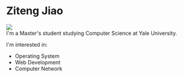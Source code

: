 # Ziteng Jiao
![](https://komarev.com/ghpvc/?username=zjiao19&color=yellow)    
I'm a Master's student studying Computer Science at Yale University.    

I'm interested in: 
- Operating System
- Web Development
- Computer Network

<!--
**zjiao19/zjiao19** is a ✨ _special_ ✨ repository because its `README.md` (this file) appears on your GitHub profile.

Here are some ideas to get you started:

- 🔭 I’m currently working on ...
- 🌱 I’m currently learning ...
- 👯 I’m looking to collaborate on ...
- 🤔 I’m looking for help with ...
- 💬 Ask me about ...
- 📫 How to reach me: ...
- 😄 Pronouns: ...
- ⚡ Fun fact: ...
-->
